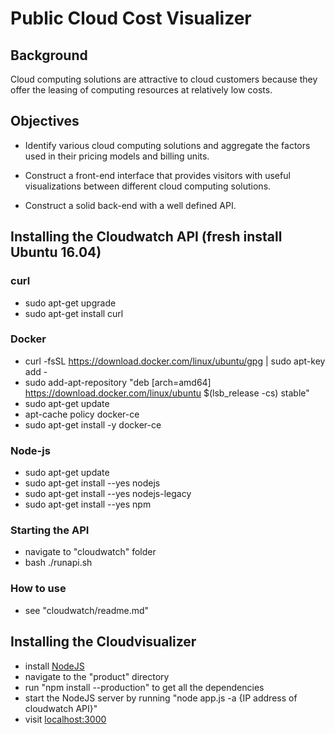 # Public Cloud Cost Visualizer

## Background

Cloud computing solutions are attractive to cloud customers because they offer the leasing of computing resources at relatively low costs. 

## Objectives

* Identify various cloud computing solutions and aggregate the factors used in their pricing models and billing units. 

* Construct a front-end interface that provides visitors with useful visualizations between different cloud computing solutions. 

* Construct a solid back-end with a well defined API. 

## Installing the Cloudwatch API (fresh install Ubuntu 16.04)
### curl
* sudo apt-get upgrade
* sudo apt-get install curl

### Docker
* curl -fsSL https://download.docker.com/linux/ubuntu/gpg | sudo apt-key add -
* sudo add-apt-repository "deb [arch=amd64] https://download.docker.com/linux/ubuntu $(lsb_release -cs) stable"
* sudo apt-get update
* apt-cache policy docker-ce
* sudo apt-get install -y docker-ce

### Node-js
* sudo apt-get update
* sudo apt-get install --yes nodejs
* sudo apt-get install --yes nodejs-legacy
* sudo apt-get install --yes npm

### Starting the API
* navigate to "cloudwatch" folder
* bash ./runapi.sh

### How to use
* see "cloudwatch/readme.md" 

## Installing the Cloudvisualizer

* install <a href="https://nodejs.org/en/download/">NodeJS</a>
* navigate to the "product" directory 
* run "npm install --production" to get all the dependencies
* start the NodeJS server by running "node app.js -a {IP address of cloudwatch API}"
* visit <a href="http://localhost:3000">localhost:3000</a>

